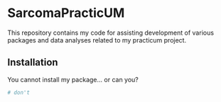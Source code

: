 
# SarcomaPracticUM

<!-- badges: start -->
<!-- badges: end -->

This repository contains my code for assisting development of various packages and data analyses related to my practicum project. 

## Installation

You cannot install my package... or can you?

``` r
# don't
```


